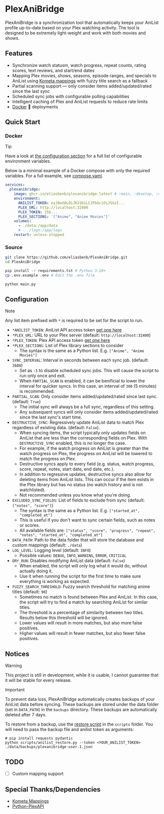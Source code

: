 # PlexAniBridge

PlexAniBridge is a synchronization tool that automatically keeps your AniList profile up-to-date based on your Plex watching activity. The tool is designed to be extremely light-weight and work with both movies and shows.

## Features

- Synchronize watch statusm, watch progress, repeat counts, rating scores, text reviews, and start/end dates
- Mapping Plex movies, shows, seasons, episode ranges, and specials to AniList using [Kometa mappings](https://github.com/Kometa-Team/Anime-IDs) with fuzzy title search as a fallback
- Partial scanning support — only consider items added/updated/rated since the last sync
- Scheduled sync jobs with configurable polling capabilities
- Intelligent caching of Plex and AniList requests to reduce rate limits
- [Docker](#docker) 🐳 deployments

## Quick Start

### Docker

> [!TIP]
> Have a look at [the configuration section](#Configuration) for a full list of configurable environment variables.
>
> Below is a minimal example of a Docker compose with only the required variables. For a full example, see [compose.yaml](./compose.yaml).

```yaml
services:
  plexanibridge:
    image: ghcr.io/eliasbenb/plexanibridge:latest # :main, :develop, :v0.1.0, etc.
    environment:
      ANILIST_TOKEN: eyJ0eXALOiJKV1DiLCJFbGciOiJSUzI...
      PLEX_URL: http://localhost:32400
      PLEX_TOKEN: 2Sb...
      PLEX_SECTIONS: '["Anime", "Anime Movies"]'
    volumes:
      - ./data:/app/data
      # - ./logs:/app/logs
    restart: unless-stopped
```

### Source

```bash
git clone https://github.com/eliasbenb/PlexAniBridge.git
cd PlexAniBridge

pip install -r requirements.txt # Python 3.10+
cp .env.example .env # Edit the .env file

python main.py
```

## Configuration

> [!NOTE]
> Any list item prefixed with `*` is required to be set for the script to run.

- `*ANILIST_TOKEN`: AniList API access token [get one here](https://anilist.co/login?apiVersion=v2&client_id=23079&response_type=token)
- `*PLEX_URL`: URL to your Plex server (default: `http://localhost:32400`)
- `*PLEX_TOKEN`: Plex API access token [get one here](https://support.plex.tv/articles/204059436-finding-an-authentication-token-x-plex-token/)
- `*PLEX_SECTIONS`: List of Plex library sections to consider
  - The syntax is the same as a Python list. E.g. `["Anime", "Anime Movies"]`
- `SYNC_INTERVAL`: Interval in seconds between each sync job. (default: `3600`)
  - Set as `-1` to disable scheduled sync jobs. This will cause the script to run only once and exit.
  - When `PARTIAL_SCAN` is enabled, it can be benificial to lower the interval for quicker syncs. In this case, an interval of `300` (5 minutes) is recommended.
- `PARTIAL_SCAN`: Only consider items added/updated/rated since last sync. (default: `True`)
  - The initial sync will always be a full sync, regardless of this setting.
  - Any subsequent syncs will only consider items added/updated/rated since the last sync's start time.
- `DESTRUCTIVE_SYNC`: Regressively update AniList data to match Plex regardless of existing data. (default: `False`).
  - When syncing items, the script typically only updates fields on AniList that are less than the corresponding fields on Plex. With `DESTRUCTIVE_SYNC` enabled, this is no longer the case.
  - For example, if the watch progress on AniList is greater than the watch progress on Plex, the progress on AniList will be lowered to match the progress on Plex.
  - Destructive syncs apply to every field (e.g. status, watch progress, score, repeat, notes, start date, end date, etc.).
  - In addition to regressive updates, destructive syncs also allow for deleting items from AniList lists. This can occur if the item exists in the Plex library but has no status (no watch history and is not watchlisted).
  - Not recommended unless you know what you're doing.
- `EXCLUDED_SYNC_FIELDS`: List of fields to exclude from sync (default: `["notes", "score"]`)
  - The syntax is the same as a Python list. E.g. `["started_at", "completed_at"]`
  - This is useful if you don't want to sync certain fields, such as notes or scores.
  - All available fields are: `["status", "score", "progress", "repeat", "notes", "started_at", "completed_at"]`
- `DATA_PATH`: Path to the data folder that will store the database and custom mappings (default: `./data`)
- `LOG_LEVEL`: Logging level (default: `INFO`)
  - Possible values: `DEBUG`, `INFO`, `WARNING`, `ERROR`, `CRITICAL`
- `DRY_RUN`: Disables modifying AniList data (default: `False`)
  - When enabled, the script will only log what it would do, without actually doing it.
  - Use it when running the script for the first time to make sure everything is working as expected.
- `FUZZY_SEARCH_THRESHOLD`: Fuzzy search threshold for matching anime titles (default: `90`)
  - Sometimes no match is found between Plex and AniList. In this case, the script will try to find a match by searching AniList for similar titles.
  - The threshold is a percentage of similarity between two titles. Results below this threshold will be ignored.
  - Lower values will result in more matches, but also more false positives.
  - Higher values will result in fewer matches, but also fewer false positives.

## Notices

> [!WARNING]
> This project is still in development, while it is usable, I cannot guarantee that it will be stable for every release.

> [!IMPORTANT]
> To prevent data loss, PlexAniBridge automatically creates backups of your AniList data before syncing. These backups are stored under the data folder (set in `DATA_PATH`) in the `backups` directory. These backups are automatically deleted after 7 days.
>
> To restore from a backup, use the [restore script](./scripts/anilist_restore.py) in the `scripts` folder. You will need to pass the backup file and anilist token as arguments:
> 
> ```shell
> # pip install requests pydantic
> python scripts/anilist_restore.py --token <YOUR_ANILIST_TOKEN> ./data/backups/plexanibridge-user.1.json
> ```

## TODO

- [ ] Custom mapping support

## Special Thanks/Dependencies

- [Kometa Mappings](https://github.com/Kometa-Team/Anime-IDs)
- [Python-PlexAPI](https://github.com/pkkid/python-plexapi)
